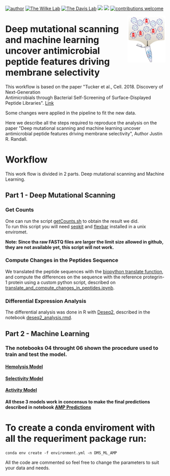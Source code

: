 [![author](https://img.shields.io/badge/author-Luiz_Vieira-blue.svg)](https://www.linkedin.com/in/luiz-carlos-vieira-4582797b/) [![The Wilke Lab](https://img.shields.io/badge/Wilke-Lab-brightgreen.svg?style=flat)](https://wilkelab.org/) [![The Davis Lab](https://img.shields.io/badge/Davis-Lab-blue.svg?style=flat)](https://bwdaviesutaustin.org/) [![](https://img.shields.io/badge/python-3.8+-yellow.svg)](https://www.python.org/downloads/release/python) [![](https://img.shields.io/badge/R%20Version-4.2.0-yellow.svg)](https://cran.r-project.org/bin/windows/base/) [![contributions welcome](https://img.shields.io/badge/contributions-welcome-red.svg?style=flat)](https://github.com/ziul-bio/DMS_ML_AMP/issues) 

<img width="120px" alt="Slay logo" align="right" src="figures/logo.png">


# Deep mutational scanning and machine learning uncover antimicrobial peptide features driving membrane selectivity 


This workflow is based on the paper "Tucker et al., Cell. 2018. Discovery of Next-Generation   
Antimicrobials through Bacterial Self-Screening of Surface-Displayed Peptide Libraries". [Link](https://www.cell.com/cell/fulltext/S0092-8674(17)31451-4?_returnURL=https%3A%2F%2Flinkinghub.elsevier.com%2Fretrieve%2Fpii%2FS0092867417314514%3Fshowall%3Dtrue)

Some changes were applied in the pipeline to fit the new data.  

Here we describe all the steps required to reproduce the analysis on the paper "Deep mutational scanning and machine learning uncover antimicrobial peptide features driving membrane selectivity", Author Justin R. Randall.  


# Workflow

This work flow is divided in 2 parts. Deep mutational scanning and Machine Learning.

## Part 1 - Deep Mutational Scanning

### Get Counts

One can run the script [getCounts.sh](https://github.com/ziul-bio/DMS_ML_AMP/blob/main/scripts/01_getCount.sh) to obtain the result we did.  
To run this script you will need [seqkit](https://bioinf.shenwei.me/seqkit/) and [flexbar](https://github.com/seqan/flexbar) installed in a unix enviromet.  

**Note: Since tha raw FASTQ files are larger the limit size allowed in github, they are not available yet, this script will not work.**


### Compute Changes in the Peptides Sequence

We translated the peptide sequences with the [biopython translate function](https://biopython.org/docs/1.75/api/Bio.Seq.html), and compute the differences on the sequence with the reference protegrin-1 protein using a custom python script, described on [translate_and_compute_changes_in_peptides.ipynb](https://github.com/ziul-bio/DMS_ML_AMP/blob/main/02_translate_peptides_and_stack.ipynb).

### Differential Expression Analysis

The differential analysis was done in R with [Deseq2](https://bioconductor.org/packages/release/bioc/html/DESeq2.html), described in the notebook [deseq2_analysis.rmd](https://github.com/ziul-bio/DMS_ML_AMP/blob/main/03_Analyse_Deseq2.Rmd).  


## Part 2 - Machine Learning

### The notebooks 04 throught 06 shown the procedure used to train and test the model.

#### [Hemolysis Model](https://github.com/ziul-bio/DMS_ML_AMP/blob/main/04_hemolysis_model_v01.ipynb)
#### [Selectivity Model](https://github.com/ziul-bio/DMS_ML_AMP/blob/main/05_Selectivity_model_v01.ipynb)
#### [Activity Model](https://github.com/ziul-bio/DMS_ML_AMP/blob/main/06_Activity_model_v01.ipynb)

#### All these 3 models work in concensus to make the final predictions described in notebook [AMP Predictions](https://github.com/ziul-bio/DMS_ML_AMP/blob/main/07_AMP_predictions_v01.ipynb)


# To create a conda enviroment with all the requeriment package run:
    conda env create -f environment.yml -n DMS_ML_AMP


All the code are commented so feel free to change the parameters to suit your data and needs.
